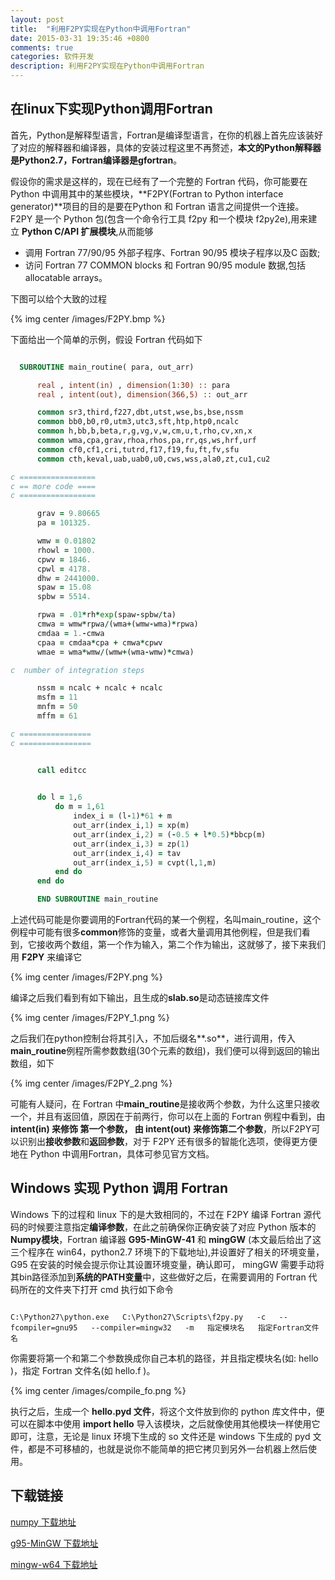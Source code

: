 ```yaml
---
layout: post
title:  "利用F2PY实现在Python中调用Fortran"
date: 2015-03-31 19:35:46 +0800
comments: true
categories: 软件开发
description: 利用F2PY实现在Python中调用Fortran
---
```


## 在linux下实现Python调用Fortran

首先，Python是解释型语言，Fortran是编译型语言，在你的机器上首先应该装好了对应的解释器和编译器，具体的安装过程这里不再赘述，**本文的Python解释器是Python2.7，Fortran编译器是gfortran**。

假设你的需求是这样的，现在已经有了一个完整的 Fortran 代码，你可能要在 Python 中调用其中的某些模块，**F2PY(Fortran to Python interface generator)**项目的目的是要在Python 和 Fortran 语言之间提供一个连接。F2PY 是一个 Python 包(包含一个命令行工具 f2py 和一个模块 f2py2e),用来建立 **Python C/API 扩展模块**,从而能够

-  调用 Fortran 77/90/95 外部子程序、Fortran 90/95 模块子程序以及C 函数;
-  访问 Fortran 77 COMMON blocks 和 Fortran 90/95 module 数据,包括 allocatable arrays。

下图可以给个大致的过程

{% img center /images/F2PY.bmp %}

下面给出一个简单的示例，假设 Fortran 代码如下

```fortran

  SUBROUTINE main_routine( para, out_arr)

      real , intent(in) , dimension(1:30) :: para
      real , intent(out), dimension(366,5) :: out_arr

      common sr3,third,f227,dbt,utst,wse,bs,bse,nssm
      common bb0,b0,r0,utm3,utc3,sft,htp,htp0,ncalc
      common h,bb,b,beta,r,g,vg,v,w,cm,u,t,rho,cv,xn,x
      common wma,cpa,grav,rhoa,rhos,pa,rr,qs,ws,hrf,urf
      common cf0,cf1,cri,tutrd,f17,f19,fu,ft,fv,sfu
      common cth,keval,uab,uab0,u0,cws,wss,ala0,zt,cu1,cu2

c =================
c == more code ====
c =================

      grav = 9.80665
      pa = 101325.

      wmw = 0.01802
      rhowl = 1000.
      cpwv = 1846.
      cpwl = 4178.
      dhw = 2441000.
      spaw = 15.08
      spbw = 5514.

      rpwa = .01*rh*exp(spaw-spbw/ta)
      cmwa = wmw*rpwa/(wma+(wmw-wma)*rpwa)
      cmdaa = 1.-cmwa
      cpaa = cmdaa*cpa + cmwa*cpwv
      wmae = wma*wmw/(wmw+(wma-wmw)*cmwa)

c  number of integration steps

      nssm = ncalc + ncalc + ncalc
      msfm = 11
      mnfm = 50
      mffm = 61  

c ================
c ================


      call editcc
        

      do l = 1,6
          do m = 1,61
              index_i = (l-1)*61 + m
              out_arr(index_i,1) = xp(m) 
              out_arr(index_i,2) = (-0.5 + l*0.5)*bbcp(m)
              out_arr(index_i,3) = zp(1)
              out_arr(index_i,4) = tav
              out_arr(index_i,5) = cvpt(l,1,m)
          end do 
      end do 

      END SUBROUTINE main_routine
```

上述代码可能是你要调用的Fortran代码的某一个例程，名叫main_routine，这个例程中可能有很多**common**修饰的变量，或者大量调用其他例程，但是我们看到，它接收两个数组，第一个作为输入，第二个作为输出，这就够了，接下来我们用 **F2PY** 来编译它

{% img center /images/F2PY.png %}

编译之后我们看到有如下输出，且生成的**slab.so**是动态链接库文件

{% img center /images/F2PY_1.png %}

之后我们在python控制台将其引入，不加后缀名**.so**，进行调用，传入**main_routine**例程所需参数数组(30个元素的数组)，我们便可以得到返回的输出数组，如下

{% img center /images/F2PY_2.png %}

可能有人疑问，在 Fortran 中**main_routine**是接收两个参数，为什么这里只接收一个，并且有返回值，原因在于前两行，你可以在上面的 Fortran 例程中看到，由 **intent(in) 来修饰 第一个参数， 由 intent(out) 来修饰第二个参数**，所以F2PY可以识别出**接收参数**和**返回参数**，对于 F2PY 还有很多的智能化选项，使得更方便地在 Python 中调用Fortran，具体可参见官方文档。 

## Windows 实现 Python 调用 Fortran

Windows 下的过程和 linux 下的是大致相同的，不过在 F2PY 编译 Fortran 源代码的时候要注意指定**编译参数**，在此之前确保你正确安装了对应 Python 版本的 **Numpy模块**，Fortran 编译器 **G95-MinGW-41** 和 **mingGW** (本文最后给出了这三个程序在  win64，python2.7 环境下的下载地址),并设置好了相关的环境变量， G95 在安装的时候会提示你让其设置环境变量，确认即可， mingGW 需要手动将其bin路径添加到**系统的PATH变量**中，这些做好之后，在需要调用的 Fortran 代码所在的文件夹下打开 cmd 执行如下命令


```plain

C:\Python27\python.exe   C:\Python27\Scripts\f2py.py   -c   --fcompiler=gnu95   --compiler=mingw32   -m   指定模块名   指定Fortran文件名

```
你需要将第一个和第二个参数换成你自己本机的路径，并且指定模块名(如: hello )，指定 Fortran 文件名(如 hello.f )。

{% img center /images/compile_fo.png %}

执行之后，生成一个 **hello.pyd 文件**，将这个文件放到你的 python 库文件中，便可以在脚本中使用 **import hello** 导入该模块，之后就像使用其他模块一样使用它即可，注意，无论是 linux 环境下生成的 so 文件还是 windows 下生成的 pyd 文件，都是不可移植的，也就是说你不能简单的把它拷贝到另外一台机器上然后使用。

## 下载链接

[numpy 下载地址](http://iweb.dl.sourceforge.net/project/numpy/NumPy/1.8.1/numpy-1.8.1-win32-superpack-python2.7.exe)

[g95-MinGW 下载地址](http://tcc.customer.sentex.ca/g95/4.1/g95-MinGW-41.exe)

[mingw-w64 下载地址](http://iweb.dl.sourceforge.net/project/mingw-w64/Toolchains%20targetting%20Win32/Personal%20Builds/mingw-builds/installer/mingw-w64-install.exe)











